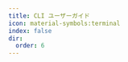 ```yaml
---
title: CLI ユーザーガイド
icon: material-symbols:terminal
index: false
dir:
  order: 6
---
```


<Catalog base='/ja-jp/manual/cli/' />
